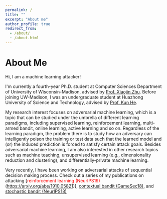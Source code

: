 ```yaml
---
permalink: /
title: ""
excerpt: "About me"
author_profile: true
redirect_from: 
  - /about/
  - /about.html
---
```


About Me
======
Hi, I am a machine learning attacker!

I'm currently a fourth-year Ph.D. student at Computer Sciences Department of University of Wisconsin-Madison, advised by [Prof. Xiaojin Zhu](http://pages.cs.wisc.edu/~jerryzhu/index.html). Before joining UW-Madison, I was an undergraduate student at Huazhong University of Science and Technology, advised by [Prof. Kun He](https://scholar.google.com/citations?user=YTQnGJsAAAAJ&hl=en).

My research interest focuses on adversarial machine learning, which is a topic that can be studied under the umbrella of different learning paradigms, including supervised learning, reinforcement learning, multi-armed bandit, online learning, active learning and so on. Regardless of the learning paradigm, the problem there is to study how an adversary can intelligently poison the training or test data such that the learned model and (or) the induced prediction is forced to satisfy certain attack goals. Besides adversarial machine learning, I am also interested in other research topics such as machine teaching, unsupervised learning (e.g., dimensionality reduction and clustering), and differentially-private machine learning.

Very recently, I have been working on adversarial attacks of sequential decision making process. Check out a series of my publications on attacking \[<font color="red">reinforcement learning (NeurIPS19)</font>(https://arxiv.org/abs/1910.05821)\], [contextual bandit (GameSec18)](https://arxiv.org/abs/1808.05760), and [stochastic bandit (NeurIPS18)](https://arxiv.org/abs/1810.12188)


